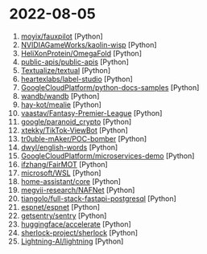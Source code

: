 # 2022-08-05

1. [moyix/fauxpilot](https://github.com/moyix/fauxpilot "FauxPilot - an open-source GitHub Copilot server") [Python]
2. [NVIDIAGameWorks/kaolin-wisp](https://github.com/NVIDIAGameWorks/kaolin-wisp "NVIDIA Kaolin Wisp is a PyTorch library powered by NVIDIA Kaolin Core to work with neural fields (including NeRFs, NGLOD, instant-ngp and VQAD).") [Python]
3. [HeliXonProtein/OmegaFold](https://github.com/HeliXonProtein/OmegaFold "OmegaFold Release Code") [Python]
4. [public-apis/public-apis](https://github.com/public-apis/public-apis "A collective list of free APIs") [Python]
5. [Textualize/textual](https://github.com/Textualize/textual "Textual is a TUI (Text User Interface) framework for Python inspired by modern web development.") [Python]
6. [heartexlabs/label-studio](https://github.com/heartexlabs/label-studio "Label Studio is a multi-type data labeling and annotation tool with standardized output format") [Python]
7. [GoogleCloudPlatform/python-docs-samples](https://github.com/GoogleCloudPlatform/python-docs-samples "Code samples used on cloud.google.com") [Python]
8. [wandb/wandb](https://github.com/wandb/wandb "🔥 A tool for visualizing and tracking your machine learning experiments. This repo contains the CLI and Python API.") [Python]
9. [hay-kot/mealie](https://github.com/hay-kot/mealie "Mealie is a self hosted recipe manager and meal planner with a RestAPI backend and a reactive frontend application built in Vue for a pleasant user experience for the whole family. Easily add recipes into your database by providing the url and mealie will automatically import the relevant data or add a family recipe with the UI editor") [Python]
10. [vaastav/Fantasy-Premier-League](https://github.com/vaastav/Fantasy-Premier-League "Creates a .csv file of all players in the English Player League with their respective team and total fantasy points") [Python]
11. [google/paranoid_crypto](https://github.com/google/paranoid_crypto "") [Python]
12. [xtekky/TikTok-ViewBot](https://github.com/xtekky/TikTok-ViewBot "300 followers / 400 stars = leaked unpatched viewbot 1k/s | ViewBot using requests | Fast, no selenium shit | Custom Views count and clean Design |") [Python]
13. [tr0uble-mAker/POC-bomber](https://github.com/tr0uble-mAker/POC-bomber "利用大量高威胁poc/exp快速获取目标权限，用于渗透和红队快速打点") [Python]
14. [dwyl/english-words](https://github.com/dwyl/english-words "📝 A text file containing 479k English words for all your dictionary/word-based projects e.g: auto-completion / autosuggestion") [Python]
15. [GoogleCloudPlatform/microservices-demo](https://github.com/GoogleCloudPlatform/microservices-demo "Sample cloud-native application with 10 microservices showcasing Kubernetes, Istio, gRPC and OpenCensus.") [Python]
16. [ifzhang/FairMOT](https://github.com/ifzhang/FairMOT "[IJCV-2021] FairMOT: On the Fairness of Detection and Re-Identification in Multi-Object Tracking") [Python]
17. [microsoft/WSL](https://github.com/microsoft/WSL "Issues found on WSL") [Python]
18. [home-assistant/core](https://github.com/home-assistant/core "🏡 Open source home automation that puts local control and privacy first.") [Python]
19. [megvii-research/NAFNet](https://github.com/megvii-research/NAFNet "The state-of-the-art image restoration model without nonlinear activation functions.") [Python]
20. [tiangolo/full-stack-fastapi-postgresql](https://github.com/tiangolo/full-stack-fastapi-postgresql "Full stack, modern web application generator. Using FastAPI, PostgreSQL as database, Docker, automatic HTTPS and more.") [Python]
21. [espnet/espnet](https://github.com/espnet/espnet "End-to-End Speech Processing Toolkit") [Python]
22. [getsentry/sentry](https://github.com/getsentry/sentry "Sentry is cross-platform application monitoring, with a focus on error reporting.") [Python]
23. [huggingface/accelerate](https://github.com/huggingface/accelerate "🚀 A simple way to train and use PyTorch models with multi-GPU, TPU, mixed-precision") [Python]
24. [sherlock-project/sherlock](https://github.com/sherlock-project/sherlock "🔎 Hunt down social media accounts by username across social networks") [Python]
25. [Lightning-AI/lightning](https://github.com/Lightning-AI/lightning "The most intuitive, flexible, way for researchers, ML engineers and data scientists to build models (with PyTorch), research workflows and production pipelines with an obsessive focus on flexibility and performance.") [Python]
